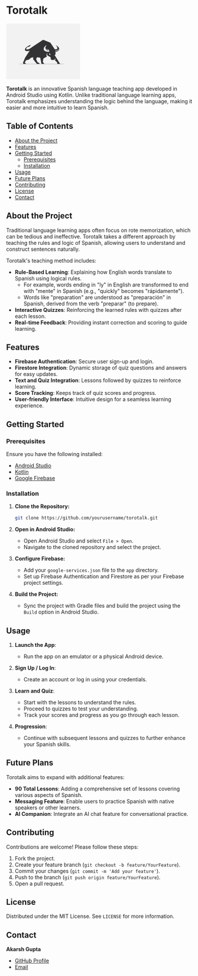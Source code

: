 # Torotalk

<img src="app/src/main/res/drawable/torologo.jpg" alt="Torotalk Logo" width="200" />

**Torotalk** is an innovative Spanish language teaching app developed in Android Studio using Kotlin. Unlike traditional language learning apps, Torotalk emphasizes understanding the logic behind the language, making it easier and more intuitive to learn Spanish. 

## Table of Contents

- [About the Project](#about-the-project)
- [Features](#features)
- [Getting Started](#getting-started)
  - [Prerequisites](#prerequisites)
  - [Installation](#installation)
- [Usage](#usage)
- [Future Plans](#future-plans)
- [Contributing](#contributing)
- [License](#license)
- [Contact](#contact)

## About the Project

Traditional language learning apps often focus on rote memorization, which can be tedious and ineffective. Torotalk takes a different approach by teaching the rules and logic of Spanish, allowing users to understand and construct sentences naturally.

Torotalk's teaching method includes:
- **Rule-Based Learning**: Explaining how English words translate to Spanish using logical rules.
  - For example, words ending in "ly" in English are transformed to end with "mente" in Spanish (e.g., "quickly" becomes "rápidamente").
  - Words like "preparation" are understood as "preparación" in Spanish, derived from the verb "preparar" (to prepare).
- **Interactive Quizzes**: Reinforcing the learned rules with quizzes after each lesson.
- **Real-time Feedback**: Providing instant correction and scoring to guide learning.

## Features

- **Firebase Authentication**: Secure user sign-up and login.
- **Firestore Integration**: Dynamic storage of quiz questions and answers for easy updates.
- **Text and Quiz Integration**: Lessons followed by quizzes to reinforce learning.
- **Score Tracking**: Keeps track of quiz scores and progress.
- **User-friendly Interface**: Intuitive design for a seamless learning experience.

## Getting Started

### Prerequisites

Ensure you have the following installed:
- [Android Studio](https://developer.android.com/studio)
- [Kotlin](https://kotlinlang.org/)
- [Google Firebase](https://firebase.google.com/)

### Installation

1. **Clone the Repository:**
   ```bash
   git clone https://github.com/yourusername/torotalk.git
   ```
2. **Open in Android Studio:**
   - Open Android Studio and select `File > Open`.
   - Navigate to the cloned repository and select the project.

3. **Configure Firebase:**
   - Add your `google-services.json` file to the `app` directory.
   - Set up Firebase Authentication and Firestore as per your Firebase project settings.

4. **Build the Project:**
   - Sync the project with Gradle files and build the project using the `Build` option in Android Studio.

## Usage

1. **Launch the App**:
   - Run the app on an emulator or a physical Android device.
   
2. **Sign Up / Log In**:
   - Create an account or log in using your credentials.

3. **Learn and Quiz**:
   - Start with the lessons to understand the rules.
   - Proceed to quizzes to test your understanding.
   - Track your scores and progress as you go through each lesson.

4. **Progression**:
   - Continue with subsequent lessons and quizzes to further enhance your Spanish skills.

## Future Plans

Torotalk aims to expand with additional features:
- **90 Total Lessons**: Adding a comprehensive set of lessons covering various aspects of Spanish.
- **Messaging Feature**: Enable users to practice Spanish with native speakers or other learners.
- **AI Companion**: Integrate an AI chat feature for conversational practice.

## Contributing

Contributions are welcome! Please follow these steps:
1. Fork the project.
2. Create your feature branch (`git checkout -b feature/YourFeature`).
3. Commit your changes (`git commit -m 'Add your feature'`).
4. Push to the branch (`git push origin feature/YourFeature`).
5. Open a pull request.

## License

Distributed under the MIT License. See `LICENSE` for more information.

## Contact

**Akarsh Gupta**

- [GitHub Profile](https://github.com/AkarshGuptaa)
- [Email](mailto:akarshguptaaa@gmail.com)
